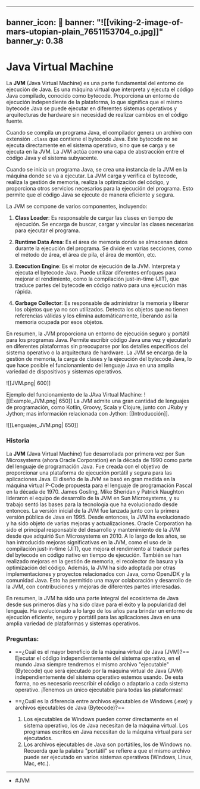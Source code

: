 
---
banner_icon: 🤖
banner: "![[viking-2-image-of-mars-utopian-plain_7651153704_o.jpg]]"
banner_y: 0.38
---

# Java Virtual Machine

La **JVM** (Java Virtual Machine) es una parte fundamental del entorno de ejecución de Java. Es una máquina virtual que interpreta y ejecuta el código Java compilado, conocido como bytecode. Proporciona un entorno de ejecución independiente de la plataforma, lo que significa que el mismo bytecode Java se puede ejecutar en diferentes sistemas operativos y arquitecturas de hardware sin necesidad de realizar cambios en el código fuente.

Cuando se compila un programa Java, el compilador genera un archivo con extensión `.class` que contiene el bytecode Java. Este bytecode no se ejecuta directamente en el sistema operativo, sino que se carga y se ejecuta en la JVM. La JVM actúa como una capa de abstracción entre el código Java y el sistema subyacente.

Cuando se inicia un programa Java, se crea una instancia de la JVM en la máquina donde se va a ejecutar. La JVM carga y verifica el bytecode, realiza la gestión de memoria, realiza la optimización del código, y proporciona otros servicios necesarios para la ejecución del programa. Esto permite que el código Java se ejecute de manera eficiente y segura.

La JVM se compone de varios componentes, incluyendo:

1. **Class Loader**: Es responsable de cargar las clases en tiempo de ejecución. Se encarga de buscar, cargar y vincular las clases necesarias para ejecutar el programa.

2. **Runtime Data Area**: Es el área de memoria donde se almacenan datos durante la ejecución del programa. Se divide en varias secciones, como el método de área, el área de pila, el área de montón, etc.

3. **Execution Engine**: Es el motor de ejecución de la JVM. Interpreta y ejecuta el bytecode Java. Puede utilizar diferentes enfoques para mejorar el rendimiento, como la compilación just-in-time (JIT), que traduce partes del bytecode en código nativo para una ejecución más rápida.

4. **Garbage Collector**: Es responsable de administrar la memoria y liberar los objetos que ya no son utilizados. Detecta los objetos que no tienen referencias válidas y los elimina automáticamente, liberando así la memoria ocupada por esos objetos.

En resumen, la JVM proporciona un entorno de ejecución seguro y portátil para los programas Java. Permite escribir código Java una vez y ejecutarlo en diferentes plataformas sin preocuparse por los detalles específicos del sistema operativo o la arquitectura de hardware. La JVM se encarga de la gestión de memoria, la carga de clases y la ejecución del bytecode Java, lo que hace posible el funcionamiento del lenguaje Java en una amplia variedad de dispositivos y sistemas operativos.

![[JVM.png| 600]]

Ejemplo del funcionamiento de la JAva Virtual Machine:
![[Example_JVM.png| 650]]
La JVM admite una gran cantidad de lenguajes de programación, como Kotlin, Groovy, Scala y Clojure, junto con JRuby y Jython; mas información relacionada con Jython: [[Introducción]].

![[Lenguajes_JVM.png| 650]]

### Historia

La **JVM** (Java Virtual Machine) fue desarrollada por primera vez por Sun Microsystems (ahora Oracle Corporation) en la década de 1990 como parte del lenguaje de programación Java. Fue creada con el objetivo de proporcionar una plataforma de ejecución portátil y segura para las aplicaciones Java.
El diseño de la JVM se basó en gran medida en la máquina virtual P-Code propuesta para el lenguaje de programación Pascal en la década de 1970. James Gosling, Mike Sheridan y Patrick Naughton lideraron el equipo de desarrollo de la JVM en Sun Microsystems, y su trabajo sentó las bases para la tecnología que ha evolucionado desde entonces.
La versión inicial de la JVM fue lanzada junto con la primera versión pública de Java en 1995. Desde entonces, la JVM ha evolucionado y ha sido objeto de varias mejoras y actualizaciones. Oracle Corporation ha sido el principal responsable del desarrollo y mantenimiento de la JVM desde que adquirió Sun Microsystems en 2010.
A lo largo de los años, se han introducido mejoras significativas en la JVM, como el uso de la compilación just-in-time (JIT), que mejora el rendimiento al traducir partes del bytecode en código nativo en tiempo de ejecución. También se han realizado mejoras en la gestión de memoria, el recolector de basura y la optimización del código.
Además, la JVM ha sido adoptada por otras implementaciones y proyectos relacionados con Java, como OpenJDK y la comunidad Java. Esto ha permitido una mayor colaboración y desarrollo de la JVM, con contribuciones y mejoras de diferentes partes interesadas.

En resumen, la JVM ha sido una parte integral del ecosistema de Java desde sus primeros días y ha sido clave para el éxito y la popularidad del lenguaje. Ha evolucionado a lo largo de los años para brindar un entorno de ejecución eficiente, seguro y portátil para las aplicaciones Java en una amplia variedad de plataformas y sistemas operativos.

### Preguntas:

+ ==¿Cuál es el mayor beneficio de la máquina virtual de Java (JVM)?==
	Ejecutar el código independientemente del sistema operativo, en el mundo Java siempre tendremos el mismo archivo "ejecutable" (Bytecode) que será ejecutado por la máquina virtual de Java (JVM) independientemente del sistema operativo estemos usando. De esta forma, no es necesario reescribir el código o adaptarlo a cada sistema operativo. ¡Tenemos un único ejecutable para todas las plataformas!

+ ==¿Cuál es la diferencia entre archivos ejecutables de Windows (.exe) y archivos ejecutables de Java (Bytecode)?==
	1. Los ejecutables de Windows pueden correr directamente en el sistema operativo, los de Java necesitan de la máquina virtual. Los programas escritos en Java necesitan de la máquina virtual para ser ejecutados.
	2. Los archivos ejecutables de Java son portátiles, los de Windows no. Recuerda que la palabra "portátil" se refiere a que el mismo archivo puede ser ejecutado en varios sistemas operativos (Windows, Linux, Mac, etc.).

---

- #JVM
